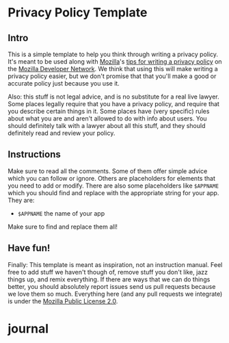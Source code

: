 Privacy Policy Template
=======================

Intro
-----

This is a simple template to help you think through writing a privacy policy. It's meant to be used along with [Mozilla][]'s [tips for writing a privacy policy][mdn-doc] on the [Mozilla Developer Network][mdn]. We think that using this will make writing a privacy policy easier, but we don't promise that that you'll make a good or accurate policy just because you use it.

Also: this stuff is not legal advice, and is no substitute for a real live lawyer. Some places legally require that you have a privacy policy, and require that you describe certain things in it. Some places have (very specific) rules about what you are and aren't allowed to do with info about users. You should definitely talk with a lawyer about all this stuff, and they should definitely read and review your policy.


Instructions
------------

Make sure to read all the comments. Some of them offer simple advice which you can follow or ignore. Others are placeholders for elements that you need to add or modify. There are also some placeholders like `$APPNAME` which you should find and replace with the appropriate string for your app. They are:

- `$APPNAME` the name of your app

Make sure to find and replace them all!


Have fun!
---------

Finally: This template is meant as inspiration, not an instruction manual. Feel free to add stuff we haven't though of, remove stuff you don't like, jazz things up, and remix everything. If there are ways that we can do things better, you should absolutely report issues send us pull requests because we love them so much. Everything here (and any pull requests we integrate) is under the [Mozilla Public License 2.0][mpl].

   [Mozilla]: https://mozilla.org
   [mdn-doc]: https://developer.mozilla.org/Privacy_policies
   [mdn]: https://developer.mozilla.org
   [mpl]: https://www.mozilla.org/MPL/
# journal
